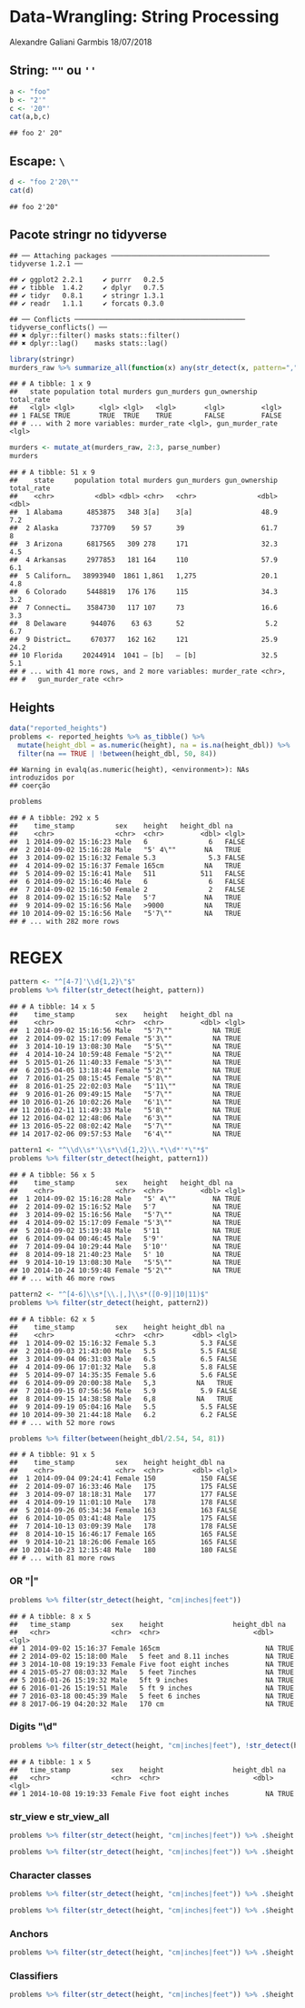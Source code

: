 Data-Wrangling: String Processing
================
Alexandre Galiani Garmbis
18/07/2018

String: `""` ou `''`
--------------------

``` r
a <- "foo"
b <- "2'"
c <- '20"'
cat(a,b,c)
```

    ## foo 2' 20"

Escape: `\`
-----------

``` r
d <- "foo 2'20\""
cat(d)
```

    ## foo 2'20"

Pacote stringr no tidyverse
---------------------------

    ## ── Attaching packages ─────────────────────────────────────── tidyverse 1.2.1 ──

    ## ✔ ggplot2 2.2.1     ✔ purrr   0.2.5
    ## ✔ tibble  1.4.2     ✔ dplyr   0.7.5
    ## ✔ tidyr   0.8.1     ✔ stringr 1.3.1
    ## ✔ readr   1.1.1     ✔ forcats 0.3.0

    ## ── Conflicts ────────────────────────────────────────── tidyverse_conflicts() ──
    ## ✖ dplyr::filter() masks stats::filter()
    ## ✖ dplyr::lag()    masks stats::lag()

``` r
library(stringr)
murders_raw %>% summarize_all(function(x) any(str_detect(x, pattern=",")))
```

    ## # A tibble: 1 x 9
    ##   state population total murders gun_murders gun_ownership total_rate
    ##   <lgl> <lgl>      <lgl> <lgl>   <lgl>       <lgl>         <lgl>     
    ## 1 FALSE TRUE       TRUE  TRUE    TRUE        FALSE         FALSE     
    ## # ... with 2 more variables: murder_rate <lgl>, gun_murder_rate <lgl>

``` r
murders <- mutate_at(murders_raw, 2:3, parse_number)
murders
```

    ## # A tibble: 51 x 9
    ##    state     population total murders gun_murders gun_ownership total_rate
    ##    <chr>          <dbl> <dbl> <chr>   <chr>               <dbl>      <dbl>
    ##  1 Alabama      4853875   348 3[a]    3[a]                 48.9        7.2
    ##  2 Alaska        737709    59 57      39                   61.7        8  
    ##  3 Arizona      6817565   309 278     171                  32.3        4.5
    ##  4 Arkansas     2977853   181 164     110                  57.9        6.1
    ##  5 Californ…   38993940  1861 1,861   1,275                20.1        4.8
    ##  6 Colorado     5448819   176 176     115                  34.3        3.2
    ##  7 Connecti…    3584730   117 107     73                   16.6        3.3
    ##  8 Delaware      944076    63 63      52                    5.2        6.7
    ##  9 District…     670377   162 162     121                  25.9       24.2
    ## 10 Florida     20244914  1041 — [b]   — [b]                32.5        5.1
    ## # ... with 41 more rows, and 2 more variables: murder_rate <chr>,
    ## #   gun_murder_rate <chr>

Heights
-------

``` r
data("reported_heights")
problems <- reported_heights %>% as_tibble() %>%
  mutate(height_dbl = as.numeric(height), na = is.na(height_dbl)) %>%
  filter(na == TRUE | !between(height_dbl, 50, 84))
```

    ## Warning in evalq(as.numeric(height), <environment>): NAs introduzidos por
    ## coerção

``` r
problems
```

    ## # A tibble: 292 x 5
    ##    time_stamp          sex    height   height_dbl na   
    ##    <chr>               <chr>  <chr>         <dbl> <lgl>
    ##  1 2014-09-02 15:16:23 Male   6               6   FALSE
    ##  2 2014-09-02 15:16:28 Male   "5' 4\""       NA   TRUE 
    ##  3 2014-09-02 15:16:32 Female 5.3             5.3 FALSE
    ##  4 2014-09-02 15:16:37 Female 165cm          NA   TRUE 
    ##  5 2014-09-02 15:16:41 Male   511           511   FALSE
    ##  6 2014-09-02 15:16:46 Male   6               6   FALSE
    ##  7 2014-09-02 15:16:50 Female 2               2   FALSE
    ##  8 2014-09-02 15:16:52 Male   5'7            NA   TRUE 
    ##  9 2014-09-02 15:16:56 Male   >9000          NA   TRUE 
    ## 10 2014-09-02 15:16:56 Male   "5'7\""        NA   TRUE 
    ## # ... with 282 more rows

REGEX
=====

``` r
pattern <- "^[4-7]'\\d{1,2}\"$"
problems %>% filter(str_detect(height, pattern))
```

    ## # A tibble: 14 x 5
    ##    time_stamp          sex    height   height_dbl na   
    ##    <chr>               <chr>  <chr>         <dbl> <lgl>
    ##  1 2014-09-02 15:16:56 Male   "5'7\""          NA TRUE 
    ##  2 2014-09-02 15:17:09 Female "5'3\""          NA TRUE 
    ##  3 2014-10-19 13:08:30 Male   "5'5\""          NA TRUE 
    ##  4 2014-10-24 10:59:48 Female "5'2\""          NA TRUE 
    ##  5 2015-01-26 11:40:33 Female "5'3\""          NA TRUE 
    ##  6 2015-04-05 13:18:44 Female "5'2\""          NA TRUE 
    ##  7 2016-01-25 08:15:45 Female "5'8\""          NA TRUE 
    ##  8 2016-01-25 22:02:03 Male   "5'11\""         NA TRUE 
    ##  9 2016-01-26 09:49:15 Male   "5'7\""          NA TRUE 
    ## 10 2016-01-26 10:02:26 Male   "6'1\""          NA TRUE 
    ## 11 2016-02-11 11:49:33 Male   "5'8\""          NA TRUE 
    ## 12 2016-04-02 12:48:06 Male   "6'3\""          NA TRUE 
    ## 13 2016-05-22 08:02:42 Male   "5'7\""          NA TRUE 
    ## 14 2017-02-06 09:57:53 Male   "6'4\""          NA TRUE

``` r
pattern1 <- "^\\d\\s*'\\s*\\d{1,2}\\.*\\d*'*\"*$"
problems %>% filter(str_detect(height, pattern1))
```

    ## # A tibble: 56 x 5
    ##    time_stamp          sex    height   height_dbl na   
    ##    <chr>               <chr>  <chr>         <dbl> <lgl>
    ##  1 2014-09-02 15:16:28 Male   "5' 4\""         NA TRUE 
    ##  2 2014-09-02 15:16:52 Male   5'7              NA TRUE 
    ##  3 2014-09-02 15:16:56 Male   "5'7\""          NA TRUE 
    ##  4 2014-09-02 15:17:09 Female "5'3\""          NA TRUE 
    ##  5 2014-09-02 15:19:48 Male   5'11             NA TRUE 
    ##  6 2014-09-04 00:46:45 Male   5'9''            NA TRUE 
    ##  7 2014-09-04 10:29:44 Male   5'10''           NA TRUE 
    ##  8 2014-09-18 21:40:23 Male   5' 10            NA TRUE 
    ##  9 2014-10-19 13:08:30 Male   "5'5\""          NA TRUE 
    ## 10 2014-10-24 10:59:48 Female "5'2\""          NA TRUE 
    ## # ... with 46 more rows

``` r
pattern2 <- "^[4-6]\\s*[\\.|,]\\s*([0-9]|10|11)$"
problems %>% filter(str_detect(height, pattern2))
```

    ## # A tibble: 62 x 5
    ##    time_stamp          sex    height height_dbl na   
    ##    <chr>               <chr>  <chr>       <dbl> <lgl>
    ##  1 2014-09-02 15:16:32 Female 5.3           5.3 FALSE
    ##  2 2014-09-03 21:43:00 Male   5.5           5.5 FALSE
    ##  3 2014-09-04 06:31:03 Male   6.5           6.5 FALSE
    ##  4 2014-09-06 17:01:32 Male   5.8           5.8 FALSE
    ##  5 2014-09-07 14:35:35 Female 5.6           5.6 FALSE
    ##  6 2014-09-09 20:00:38 Male   5,3          NA   TRUE 
    ##  7 2014-09-15 07:56:56 Male   5.9           5.9 FALSE
    ##  8 2014-09-15 14:38:58 Male   6,8          NA   TRUE 
    ##  9 2014-09-19 05:04:16 Male   5.5           5.5 FALSE
    ## 10 2014-09-30 21:44:18 Male   6.2           6.2 FALSE
    ## # ... with 52 more rows

``` r
problems %>% filter(between(height_dbl/2.54, 54, 81))
```

    ## # A tibble: 91 x 5
    ##    time_stamp          sex    height height_dbl na   
    ##    <chr>               <chr>  <chr>       <dbl> <lgl>
    ##  1 2014-09-04 09:24:41 Female 150           150 FALSE
    ##  2 2014-09-07 16:33:46 Male   175           175 FALSE
    ##  3 2014-09-07 18:18:31 Male   177           177 FALSE
    ##  4 2014-09-19 11:01:10 Male   178           178 FALSE
    ##  5 2014-09-26 05:34:34 Female 163           163 FALSE
    ##  6 2014-10-05 03:41:48 Male   175           175 FALSE
    ##  7 2014-10-13 03:09:39 Male   178           178 FALSE
    ##  8 2014-10-15 16:46:17 Female 165           165 FALSE
    ##  9 2014-10-21 18:26:06 Female 165           165 FALSE
    ## 10 2014-10-23 12:15:48 Male   180           180 FALSE
    ## # ... with 81 more rows

### OR "|"

``` r
problems %>% filter(str_detect(height, "cm|inches|feet"))
```

    ## # A tibble: 8 x 5
    ##   time_stamp          sex    height                 height_dbl na   
    ##   <chr>               <chr>  <chr>                       <dbl> <lgl>
    ## 1 2014-09-02 15:16:37 Female 165cm                          NA TRUE 
    ## 2 2014-09-02 15:18:00 Male   5 feet and 8.11 inches         NA TRUE 
    ## 3 2014-10-08 19:19:33 Female Five foot eight inches         NA TRUE 
    ## 4 2015-05-27 08:03:32 Male   5 feet 7inches                 NA TRUE 
    ## 5 2016-01-26 15:19:32 Male   5ft 9 inches                   NA TRUE 
    ## 6 2016-01-26 15:19:51 Male   5 ft 9 inches                  NA TRUE 
    ## 7 2016-03-18 00:45:39 Male   5 feet 6 inches                NA TRUE 
    ## 8 2017-06-19 04:20:32 Male   170 cm                         NA TRUE

### Digits "\\d"

``` r
problems %>% filter(str_detect(height, "cm|inches|feet"), !str_detect(height, "\\d"))
```

    ## # A tibble: 1 x 5
    ##   time_stamp          sex    height                 height_dbl na   
    ##   <chr>               <chr>  <chr>                       <dbl> <lgl>
    ## 1 2014-10-08 19:19:33 Female Five foot eight inches         NA TRUE

### str\_view e str\_view\_all

``` r
problems %>% filter(str_detect(height, "cm|inches|feet")) %>% .$height %>% str_view("\\d")
```

<!--html_preserve-->

<script type="application/json" data-for="htmlwidget-281c87dd7506aacf3228">{"x":{"html":"<ul>\n  <li><span class='match'>1<\/span>65cm<\/li>\n  <li><span class='match'>5<\/span> feet and 8.11 inches<\/li>\n  <li>Five foot eight inches<\/li>\n  <li><span class='match'>5<\/span> feet 7inches<\/li>\n  <li><span class='match'>5<\/span>ft 9 inches<\/li>\n  <li><span class='match'>5<\/span> ft 9 inches<\/li>\n  <li><span class='match'>5<\/span> feet 6 inches<\/li>\n  <li><span class='match'>1<\/span>70 cm<\/li>\n<\/ul>"},"evals":[],"jsHooks":[]}</script>
<!--/html_preserve-->
``` r
problems %>% filter(str_detect(height, "cm|inches|feet")) %>% .$height %>% str_view_all("\\d\\d")
```

<!--html_preserve-->

<script type="application/json" data-for="htmlwidget-c64e2203e2754fe4a2c1">{"x":{"html":"<ul>\n  <li><span class='match'>16<\/span>5cm<\/li>\n  <li>5 feet and 8.<span class='match'>11<\/span> inches<\/li>\n  <li>Five foot eight inches<\/li>\n  <li>5 feet 7inches<\/li>\n  <li>5ft 9 inches<\/li>\n  <li>5 ft 9 inches<\/li>\n  <li>5 feet 6 inches<\/li>\n  <li><span class='match'>17<\/span>0 cm<\/li>\n<\/ul>"},"evals":[],"jsHooks":[]}</script>
<!--/html_preserve-->
### Character classes

``` r
problems %>% filter(str_detect(height, "cm|inches|feet")) %>% .$height %>% str_view_all("[59]")
```

<!--html_preserve-->

<script type="application/json" data-for="htmlwidget-4bb7f0a25d68e0b7513b">{"x":{"html":"<ul>\n  <li>16<span class='match'>5<\/span>cm<\/li>\n  <li><span class='match'>5<\/span> feet and 8.11 inches<\/li>\n  <li>Five foot eight inches<\/li>\n  <li><span class='match'>5<\/span> feet 7inches<\/li>\n  <li><span class='match'>5<\/span>ft <span class='match'>9<\/span> inches<\/li>\n  <li><span class='match'>5<\/span> ft <span class='match'>9<\/span> inches<\/li>\n  <li><span class='match'>5<\/span> feet 6 inches<\/li>\n  <li>170 cm<\/li>\n<\/ul>"},"evals":[],"jsHooks":[]}</script>
<!--/html_preserve-->
``` r
problems %>% filter(str_detect(height, "cm|inches|feet")) %>% .$height %>% str_view_all("[5-7]")
```

<!--html_preserve-->

<script type="application/json" data-for="htmlwidget-124c032dd735f74ab712">{"x":{"html":"<ul>\n  <li>1<span class='match'>6<\/span><span class='match'>5<\/span>cm<\/li>\n  <li><span class='match'>5<\/span> feet and 8.11 inches<\/li>\n  <li>Five foot eight inches<\/li>\n  <li><span class='match'>5<\/span> feet <span class='match'>7<\/span>inches<\/li>\n  <li><span class='match'>5<\/span>ft 9 inches<\/li>\n  <li><span class='match'>5<\/span> ft 9 inches<\/li>\n  <li><span class='match'>5<\/span> feet <span class='match'>6<\/span> inches<\/li>\n  <li>1<span class='match'>7<\/span>0 cm<\/li>\n<\/ul>"},"evals":[],"jsHooks":[]}</script>
<!--/html_preserve-->
### Anchors

``` r
problems %>% filter(str_detect(height, "cm|inches|feet")) %>% .$height %>% str_view_all("^\\d*cm$")
```

<!--html_preserve-->

<script type="application/json" data-for="htmlwidget-51d8a134d603eeddf981">{"x":{"html":"<ul>\n  <li><span class='match'>165cm<\/span><\/li>\n  <li>5 feet and 8.11 inches<\/li>\n  <li>Five foot eight inches<\/li>\n  <li>5 feet 7inches<\/li>\n  <li>5ft 9 inches<\/li>\n  <li>5 ft 9 inches<\/li>\n  <li>5 feet 6 inches<\/li>\n  <li>170 cm<\/li>\n<\/ul>"},"evals":[],"jsHooks":[]}</script>
<!--/html_preserve-->
### Classifiers

``` r
problems %>% filter(str_detect(height, "cm|inches|feet")) %>% .$height %>% str_view_all("^\\d{2,3}")
```

<!--html_preserve-->

<script type="application/json" data-for="htmlwidget-cd89ebcbb054b107f6bc">{"x":{"html":"<ul>\n  <li><span class='match'>165<\/span>cm<\/li>\n  <li>5 feet and 8.11 inches<\/li>\n  <li>Five foot eight inches<\/li>\n  <li>5 feet 7inches<\/li>\n  <li>5ft 9 inches<\/li>\n  <li>5 ft 9 inches<\/li>\n  <li>5 feet 6 inches<\/li>\n  <li><span class='match'>170<\/span> cm<\/li>\n<\/ul>"},"evals":[],"jsHooks":[]}</script>
<!--/html_preserve-->

